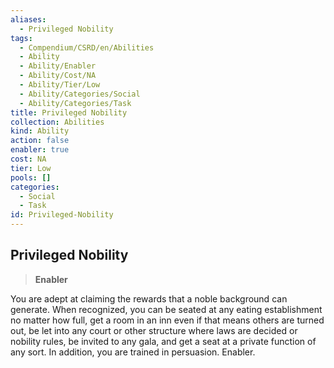 ```yaml
---
aliases:
  - Privileged Nobility
tags:
  - Compendium/CSRD/en/Abilities
  - Ability
  - Ability/Enabler
  - Ability/Cost/NA
  - Ability/Tier/Low
  - Ability/Categories/Social
  - Ability/Categories/Task
title: Privileged Nobility
collection: Abilities
kind: Ability
action: false
enabler: true
cost: NA
tier: Low
pools: []
categories:
  - Social
  - Task
id: Privileged-Nobility
---
```

## Privileged Nobility    
>**Enabler**  
    
You are adept at claiming the rewards that a noble background can generate. When recognized, you can be seated at any eating establishment no matter how full, get a room in an inn even if that means others are turned out, be let into any court or other structure where laws are decided or nobility rules, be invited to any gala, and get a seat at a private function of any sort. In addition, you are trained in persuasion. Enabler.
